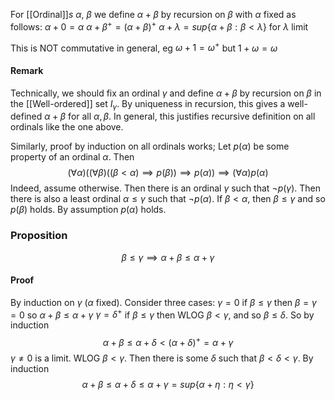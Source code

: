 For [[Ordinal]]$s$ $\alpha$, $\beta$ we define $\alpha+\beta$ by recursion on $\beta$ with $\alpha$ fixed as follows:
$\alpha+0=\alpha$
$\alpha+\beta^{+}=(\alpha+\beta)^{+}$
$\alpha+\lambda=sup \{ \alpha+\beta:\beta<\lambda \}$ for $\lambda$ limit

This is NOT commutative in general, eg $\omega+1=\omega^{+}$ but $1+\omega=\omega$

#### Remark
Technically, we should fix an ordinal $\gamma$ and define $\alpha+\beta$ by recursion on $\beta$ in the [[Well-ordered]] set $I_{\gamma}$. By uniqueness in recursion, this gives a well-defined $\alpha+\beta$ for all $\alpha,\beta$. In general, this justifies recursive definition on all ordinals like the one above.

Similarly, proof by induction on all ordinals works;
Let $p(\alpha)$ be some property of an ordinal $\alpha$. Then
$$
(\forall \alpha)((\forall \beta)((\beta<\alpha)\implies p(\beta))\implies p(\alpha))\implies(\forall \alpha)p(\alpha)
$$
Indeed, assume otherwise. Then there is an ordinal $\gamma$ such that $\neg p(\gamma)$. Then there is also a least ordinal $\alpha\leq \gamma$ such that $\neg p(\alpha)$. If $\beta<\alpha$, then $\beta\leq \gamma$ and so $p(\beta)$ holds. By assumption $p(\alpha)$ holds.

### Proposition
$$
\beta\leq \gamma \implies \alpha+\beta\leq \alpha+\gamma
$$
#### Proof
By induction on $\gamma$ ($\alpha$ fixed). Consider three cases:
$\gamma=0$ if $\beta\leq \gamma$ then $\beta=\gamma=0$ so $\alpha+\beta\leq \alpha+\gamma$
$\gamma=\delta^{+}$ if $\beta\leq \gamma$ then WLOG $\beta<\gamma$, and so $\beta\leq \delta$. So by induction 
$$
\alpha+\beta\leq \alpha+\delta<(\alpha+\delta)^{+}=\alpha+\gamma
$$
$\gamma\neq 0$ is a limit. WLOG $\beta<\gamma$. Then there is some $\delta$ such that $\beta<\delta<\gamma$. By induction 
$$
\alpha+\beta\leq \alpha+\delta\leq\alpha+\gamma=sup \{ \alpha+\eta: \eta<\gamma \}
$$
